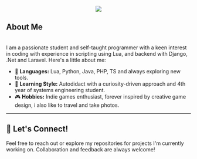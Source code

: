 
<p align="center">
    <img src="https://readme-typing-svg.herokuapp.com?font=Time+New+Roman&color=cyan&size=25&center=true&vCenter=true&width=600&height=100&lines=Welcome+to+my+GitHub+profile;Mastering+the+world+of+code;Learning+something+new+every+day"></a>
</p>

**About Me**
---
<br>
I am a passionate student and self-taught programmer with a keen interest in coding with experience in scripting using Lua, and backend with Django, .Net and Laravel. Here's a little about me:

- 🌟 **Languages:** Lua, Python, Java, PHP, TS and always exploring new tools.
- 📖 **Learning Style:** Autodidact with a curiosity-driven approach and 4th year of systems engineering student.
- 🎮 **Hobbies:** Indie games enthusiast, forever inspired by creative game design, i also like to travel and take photos.

---

## 🌟 **Let's Connect!**
Feel free to reach out or explore my repositories for projects I'm currently working on. Collaboration and feedback are always welcome!


<br><br>
